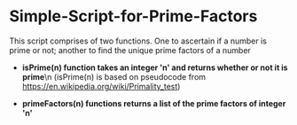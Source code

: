 # Simple-Script-for-Prime-Factors
This script comprises of two functions. One to ascertain if a number is prime or not; another to find the unique prime factors of a number

- **isPrime(n) function takes an integer 'n' and returns whether or not it is prime**\n
(isPrime(n) is based on pseudocode from https://en.wikipedia.org/wiki/Primality_test)

- **primeFactors(n) functions returns a list of the prime factors of integer 'n'**
